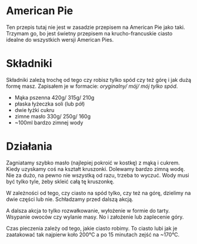 # American Pie

Ten przepis tutaj nie jest w zasadzie przepisem na American Pie jako taki. Trzymam go, bo jest świetny przepisem na krucho-francuskie ciasto idealne do wszystkich wersji American Pies. 

# Składniki
Składniki zależą trochę od tego czy robisz tylko spód czy też górę i jak dużą formę masz.  Zapisałem je w formacie: _oryginalny/ mój/ mój tylko spód_.

- Mąka pszenna 420g/ 315g/ 210g
- płaska łyżeczka soli (lub pół)
- dwie łyżki cukru
- zimne masło 330g/ 250g/ 160g
- ~100ml bardzo zimnej wody

# Działania
Zagniatamy szybko masło (najlepiej pokroić w kostkę) z mąką i cukrem. Kiedy uzyskamy coś na kształt kruszonki. Dolewamy bardzo zimną wodę. Nie za dużo, na pewno nie wszystką od razu, trzeba to wyczuć. Wody musi być tylko tyle, żeby skleić całą tę kruszonkę. 

W zależności od tego, czy ciasto na spód tylko, czy też na górę, dzielimy na dwie części lub nie. Schładzamy przed dalszą akcją.

A dalsza akcja to tylko rozwałkowanie, wyłożenie w formie do tarty. Wsypanie owoców czy wylanie masy. No i założenie lub zaplecenie góry. 

Czas pieczenia zależy od tego, jakie ciasto robimy. To ciasto lubi jak je zaatakować tak najpierw koło 200°C a po 15 minutach zejść na ~170°C.


